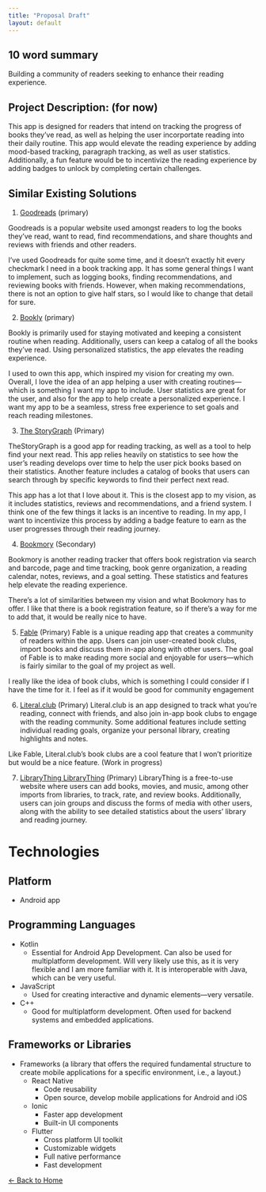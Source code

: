 ```yaml
---
title: "Proposal Draft"
layout: default
---
```

## 10 word summary
Building a community of readers seeking to enhance their reading experience.
## Project Description: (for now)
This app is designed for readers that intend on tracking the progress of books they’ve read, as well as helping the user incorportate reading into their daily routine. This app would elevate the reading experience by adding mood-based tracking, paragraph tracking, as well as user statistics. Additionally, a fun feature would be to incentivize the reading experience by adding badges to unlock by completing certain challenges.

## Similar Existing Solutions
1. [Goodreads](https://www.goodreads.com/) (primary)

Goodreads is a popular website used amongst readers to log the books they’ve read, want to read, find recommendations, and share thoughts and reviews with friends and other readers. 

I’ve used Goodreads for quite some time, and it doesn’t exactly hit every checkmark I need in a book tracking app. It has some general things I want to implement, such as logging books, finding recommendations, and reviewing books with friends. However, when making recommendations, there is not an option to give half stars, so I would like to change that detail for sure.

2.	[Bookly](https://getbookly.com/) (primary)

Bookly is primarily used for staying motivated and keeping a consistent routine when reading. Additionally, users can keep a catalog of all the books they’ve read. Using personalized statistics, the app elevates the reading experience.

I used to own this app, which inspired my vision for creating my own. Overall, I love the idea of an app helping a user with creating routines—which is something I want my app to include. User statistics are great for the user, and also for the app to help create a personalized experience. I want my app to be a seamless, stress free experience to set goals and reach reading milestones.

3.	[The StoryGraph](https://thestorygraph.com/) (Primary)

TheStoryGraph is a good app for reading tracking, as well as a tool to help find your next read. This app relies heavily on statistics to see how the user’s reading develops over time to help the user pick books based on their statistics. Another feature includes a catalog of books that users can search through by specific keywords to find their perfect next read.

This app has a lot that I love about it. This is the closest app to my vision, as it includes statistics, reviews and recommendations, and a friend system. I think one of the few things it lacks is an incentive to reading. In my app, I want to incentivize this process by adding a badge feature to earn as the user progresses through their reading journey.

4. [Bookmory](https://bookmory-reading-tracker.en.softonic.com/android?ex=RAMP-3538.0&rex=true) (Secondary)

Bookmory is another reading tracker that offers book registration via search and barcode, page and time tracking, book genre organization, a reading calendar, notes, reviews, and a goal setting. These statistics and features help elevate the reading experience.

There’s a lot of similarities between my vision and what Bookmory has to offer. I like that there is a book registration feature, so if there’s a way for me to add that, it would be really nice to have. 

5.	[Fable](https://fable.co/interactive-reading) (Primary)
Fable is a unique reading app that creates a community of readers within the app. Users can join user-created book clubs, import books and discuss them in-app along with other users. The goal of Fable is to make reading more social and enjoyable for users—which is fairly similar to the goal of my project as well.

I really like the idea of book clubs, which is something I could consider if I have the time for it. I feel as if it would be good for community engagement

6.	[Literal.club](https://literal.club/) (Primary)
Literal.club is an app designed to track what you’re reading, connect with friends, and also join in-app book clubs to engage with the reading community. Some additional features include setting individual reading goals, organize your personal library, creating highlights and notes.

Like Fable, Literal.club’s book clubs are a cool feature that I won’t prioritize but would be a nice feature. (Work in progress)

7.	[LibraryThing LibraryThing](https://www.librarything.com/) (Primary)
LibraryThing is a free-to-use website where users can add books, movies, and music, among other imports from libraries, to track, rate, and review books. Additionally, users can join groups and discuss the forms of media with other users, along with the ability to see detailed statistics about the users’ library and reading journey.

# Technologies

## Platform
- Android app

## Programming Languages
- Kotlin
    - Essential for Android App Development. Can also be used for multiplatform development. Will very likely use this, as it is very flexible and I am more familiar with it. It is interoperable with Java, which can be very useful.
- JavaScript
    - Used for creating interactive and dynamic elements—very versatile.
- C++
    - Good for multiplatform development. Often used for backend systems and embedded applications.

## Frameworks or Libraries
-	Frameworks (a library that offers the required fundamental structure to create mobile applications for a specific environment, i.e., a layout.)
    - React Native
        - Code reusability
        - Open source, develop mobile applications for Android and iOS
    - Ionic
        - Faster app development
        - Built-in UI components
    - Flutter
        - Cross platform UI toolkit
        - Customizable widgets
        - Full native performance
        - Fast development


[<- Back to Home](./index.md)